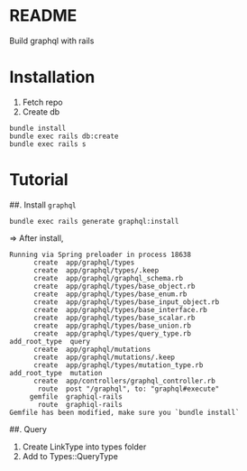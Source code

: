 # README
Build graphql with rails

# Installation
1. Fetch repo
2. Create db
```
bundle install
bundle exec rails db:create
bundle exec rails s
```
# Tutorial
##. Install `graphql`
```
bundle exec rails generate graphql:install
```
=> After install,
```
Running via Spring preloader in process 18638
      create  app/graphql/types
      create  app/graphql/types/.keep
      create  app/graphql/graphql_schema.rb
      create  app/graphql/types/base_object.rb
      create  app/graphql/types/base_enum.rb
      create  app/graphql/types/base_input_object.rb
      create  app/graphql/types/base_interface.rb
      create  app/graphql/types/base_scalar.rb
      create  app/graphql/types/base_union.rb
      create  app/graphql/types/query_type.rb
add_root_type  query
      create  app/graphql/mutations
      create  app/graphql/mutations/.keep
      create  app/graphql/types/mutation_type.rb
add_root_type  mutation
      create  app/controllers/graphql_controller.rb
       route  post "/graphql", to: "graphql#execute"
     gemfile  graphiql-rails
       route  graphiql-rails
Gemfile has been modified, make sure you `bundle install`
```
##. Query
1. Create LinkType into types folder
2. Add to Types::QueryType
